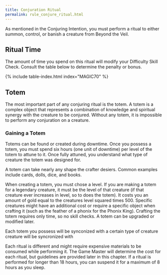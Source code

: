 ```yaml
---
title: Conjuration Ritual
permalink: rule_conjure_ritual.html
---
```


As mentioned in the Conjuring Intention, you must perform a ritual to either summon, control, or banish a creature from Beyond the Veil.

## Ritual Time

The amount of time you spend on this ritual will modify your Difficulty Skill Check. Consult the table below to determine the penalty or bonus.

{% include table-index.html index="MAGIC70" %}


## Totem
The most important part of any conjuring ritual is the totem. A totem is a complex object that represents a combination of knowledge and spiritual synergy with the creature to be conjured. Without any totem, it is impossible to perform any conjuration on a creature. 

### Gaining a Totem
Totems can be found or created during downtime. Once you possess a totem, you must spend six hours (one unit of downtime) per level of the totem to attune to it. Once fully attuned, you understand what type of creature the totem was designed for.

A totem can take nearly any shape the crafter desiers. Common examples include cards, dolls, dice, and books. 

When creating a totem, you must chose a level. If you are making a totem for a legendary creature, it must be the level of that creature (if that creature ever increases in level, so to does the totem). It costs you an amount of gold equal to the creatures level squared times 500. Specific creatures might have an additional cost or require a specific object when crafting it (such as the feather of a phonix for the Phonix King). Crafting the totem requires only time, so no skill checks. A totem can be upgraded or modified later.

Each totem you possess will be synconized with a certain type of creature creature will be syncronized with


Each ritual is different and might require expensive materials to be consumed while performing it. The Game Master will determine the cost for each ritual, but guidelines are provided later in this chapter. If a ritual is performed for longer than 18 hours, you can suspend it for a maximum of 8 hours as you sleep. 